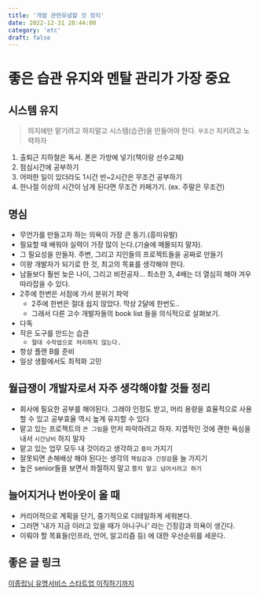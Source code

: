 ```yaml
---
title: '개발 관련유념할 것 정리'
date: 2022-12-31 20:44:00
category: 'etc'
draft: false
---
```


# 좋은 습관 유지와 멘탈 관리가 가장 중요

## 시스템 유지
> 의지에만 맡기려고 하지말고 시스템(습관)을 만들어야 한다. `무조건` 지키려고 노력하자
1. 출퇴근 지하철은 독서. 폰은 가방에 넣기(책이랑 선수교체)
1. 점심시간에 공부하기
1. 어떠한 일이 있더라도 1시간 반~2시간은 무조건 공부하기
1. 한나절 이상의 시간이 남게 된다면 무조건 카페가기. (ex. 주말은 무조건)

## 명심
- 무언가를 만들고자 하는 의욕이 가장 큰 동기.(흥미유발)
- 필요할 때 배워야 실력이 가장 많이 는다.(기술에 매몰되지 말자).
- 그 필요성을 만들자. 주변, 그리고 지인들의 프로젝트들을 공짜로 만들기
- 이왕 개발자가 되기로 한 것, 최고의 목표를 생각해야 한다.
- 남들보다 훨씬 늦은 나이, 그리고 비전공자... 최소한 3, 4배는 더 열심히 해야 겨우 따라잡을 수 있다.
- 2주에 한번은 서점에 가서 분위기 파악
  - 2주에 한번은 절대 쉽지 않았다. 막상 2달에 한번도..
  - 그래서 다른 고수 개발자들의 book list 들을 의식적으로 살펴보기.
- 다독
- 작은 도구를 만드는 습관
  - `절대 수작업으로 처리하지 않는다.`
- 항상 플랜 B를 준비
- 일상 생활에서도 최적화 고민

## 월급쟁이 개발자로서 자주 생각해야할 것들 정리
- 회사에 필요한 공부를 해야된다. 그래야 인정도 받고, 머리 용량을 효율적으로 사용할 수 있고 공부효율 역시 높게 유지할 수 있다
- 맡고 있는 프로젝트의 `큰 그림`을 먼저 파악하려고 하자. 지엽적인 것에 괜한 욕심을 내서 `시간낭비` 하지 말자
- 맡고 있는 업무 모두 내 것이라고 생각하고 `흥미` 가지기
- 잘못되면 손해배상 해야 된다는 생각의 `책임감과 긴장감`을 늘 가지기
- 높은 senior들을 보면서 좌절하지 말고 `쫄지 말고 넘어서려고 하기`

## 늘어지거나 번아웃이 올 때
- 커리어적으로 계획을 단기, 중기적으로 디테일하게 세워본다.
- 그러면 '내가 지금 이러고 있을 때가 아니구나' 라는 긴장감과 의욕이 생긴다.
- 이뤄야 할 목표들(인프라, 언어, 알고리즘 등) 에 대한 우선순위를 세운다.

## 좋은 글 링크

[이종립님 유명서비스 스타트업 이직하기까지](https://jojoldu.tistory.com/247?category=717426)
